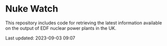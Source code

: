 # Nuke Watch

This repository includes code for retrieving the latest information available on the output of EDF nuclear power plants in the UK.

Last updated: 2023-09-03 09:07